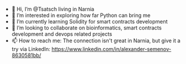 - 👋 Hi, I’m @Tsatsch living in Narnia
- 👀 I’m interested in exploring how far Python can bring me
- 🌱 I’m currently learning Solidity for smart contracts development
- 💞️ I’m looking to collaborate on bioinformatics, smart contracts development and devops related projects 
- 📫 How to reach me: The connection isn't great in Narnia, but give it a try via LinkedIn: https://www.linkedin.com/in/alexander-semenov-8630581bb/
